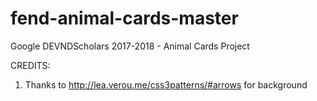 # fend-animal-cards-master
Google DEVNDScholars 2017-2018 - Animal Cards Project

CREDITS:
1. Thanks to http://lea.verou.me/css3patterns/#arrows for background

